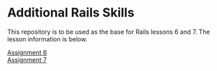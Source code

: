 # Additional Rails Skills

This repository is to be used as the base for Rails lessons 6 and 7.  The lesson information is below.

[Assignment 6](/lessons/Assignment-Rails-Introduction.md)  
[Assignment 7](/lessons/Assignment-7-Active-Record-Associations.md)  
